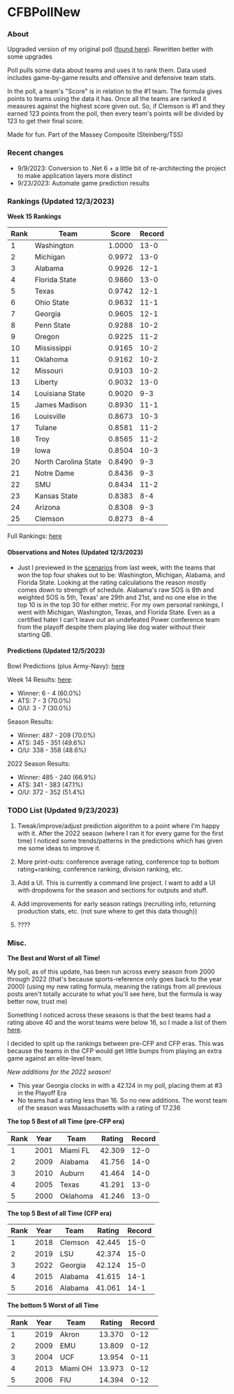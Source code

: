 # CFBPollNew

### About

Upgraded version of my original poll ([found here](https://github.com/taylorleprechaun/CFBPoll)).  Rewritten better with some upgrades

Poll pulls some data about teams and uses it to rank them.  Data used includes game-by-game results and offensive and defensive team stats.

In the poll, a team's "Score" is in relation to the #1 team.  The formula gives points to teams using the data it has.  Once all the teams are ranked it measures against the highest score given out.  So, if Clemson is #1 and they earned 123 points from the poll, then every team's points will be divided by 123 to get their final score.

Made for fun.  Part of the Massey Composite (Steinberg/TSS)

### Recent changes

* 9/9/2023: Conversion to .Net 6 + a little bit of re-architecting the project to make application layers more distinct
* 9/23/2023: Automate game prediction results

### Rankings (Updated 12/3/2023)

**Week 15 Rankings**

Rank | Team | Score | Record
---|---|---|---
1 | Washington | 1.0000 | 13-0
2 | Michigan | 0.9972 | 13-0
3 | Alabama | 0.9926 | 12-1
4 | Florida State | 0.9860 | 13-0
5 | Texas | 0.9742 | 12-1
6 | Ohio State | 0.9632 | 11-1
7 | Georgia | 0.9605 | 12-1
8 | Penn State | 0.9288 | 10-2
9 | Oregon | 0.9225 | 11-2
10 | Mississippi | 0.9165 | 10-2
11 | Oklahoma | 0.9162 | 10-2
12 | Missouri | 0.9103 | 10-2
13 | Liberty | 0.9032 | 13-0
14 | Louisiana State | 0.9020 | 9-3
15 | James Madison | 0.8930 | 11-1
16 | Louisville | 0.8673 | 10-3
17 | Tulane | 0.8581 | 11-2
18 | Troy | 0.8565 | 11-2
19 | Iowa | 0.8504 | 10-3
20 | North Carolina State | 0.8490 | 9-3
21 | Notre Dame | 0.8436 | 9-3
22 | SMU | 0.8434 | 11-2
23 | Kansas State | 0.8383 | 8-4
24 | Arizona | 0.8308 | 9-3
25 | Clemson | 0.8273 | 8-4

Full Rankings: [here](https://github.com/taylorleprechaun/CFBPollNew/blob/main/CFBPoll/PreviousPolls/2023/2023-Week%2015%20CCG.md)

#### Observations and Notes (Updated 12/3/2023)

* Just I previewed in the [scenarios](https://github.com/taylorleprechaun/CFBPollNew/blob/main/CFBPoll/PreviousPolls/2023/2023-Week%2014%20Scenarios.xlsx) from last week, with the teams that won the top four shakes out to be: Washington, Michigan, Alabama, and Florida State. Looking at the rating calculations the reason mostly comes down to strength of schedule. Alabama's raw SOS is 8th and weighted SOS is 5th, Texas' are 29th and 21st, and no one else in the top 10 is in the top 30 for either metric. For my own personal rankings, I went with Michigan, Washington, Texas, and Florida State. Even as a certified hater I can't leave out an undefeated Power conference team from the playoff despite them playing like dog water without their starting QB.

#### Predictions (Updated 12/5/2023)

Bowl Predictions (plus Army-Navy): [here](https://github.com/taylorleprechaun/CFBPollNew/blob/main/CFBPoll/PreviousPolls/2023/Predictions/2023-Week%2015%20Bowls.md)

Week 14 Results: [here](https://github.com/taylorleprechaun/CFBPollNew/blob/main/CFBPoll/PreviousPolls/2023/Predictions/2023-Week%2014%20CCG.md):
* Winner: 6 - 4 (60.0%)
* ATS: 7 - 3 (70.0%)
* O/U: 3 - 7 (30.0%)

Season Results:
* Winner: 487 - 209 (70.0%)
* ATS: 345 - 351 (49.6%)
* O/U: 338 - 358 (48.6%)

2022 Season Results:
* Winner: 485 - 240 (66.9%)
* ATS: 341 - 383 (47.1%)
* O/U: 372 - 352 (51.4%)
 
### TODO List (Updated 9/23/2023)

1. Tweak/improve/adjust prediction algorithm to a point where I'm happy with it. After the 2022 season (where I ran it for every game for the first time) I noticed some trends/patterns in the predictions which has given me some ideas to improve it.

2. More print-outs: conference average rating, conference top to bottom rating+ranking, conference ranking, division ranking, etc.

3. Add a UI.  This is currently a command line project.  I want to add a UI with dropdowns for the season and sections for outputs and stuff.
	
4. Add improvements for early season ratings (recruiting info, returning production stats, etc. (not sure where to get this data though))

5. ????

### Misc.

**The Best and Worst of all Time!**

My poll, as of this update, has been run across every season from 2000 through 2022 (that's because sports-reference only goes back to the year 2000) (using my new rating formula, meaning the ratings from all previous posts aren't totally accurate to what you'll see here, but the formula is way better now, trust me)

Something I noticed across these seasons is that the best teams had a rating above 40 and the worst teams were below 16, so I made a list of them [here]( https://github.com/taylorleprechaun/CFBPollNew/blob/main/CFBPoll/Resources/BOAT%20and%20WOAT.xlsx).

I decided to split up the rankings between pre-CFP and CFP eras.  This was because the teams in the CFP would get little bumps from playing an extra game against an elite-level team.

*New additions for the 2022 season!*

* This year Georgia clocks in with a 42.124 in my poll, placing them at #3 in the Playoff Era
* No teams had a rating less than 16.  So no new additions.  The worst team of the season was Massachusetts with a rating of 17.236

**The top 5 Best of all Time (pre-CFP era)**

Rank | Year | Team | Rating | Record
---|---|---|---|---
1 | 2001 | Miami FL | 42.309 | 12-0
2 | 2009 | Alabama | 41.756 | 14-0
3 | 2010 | Auburn | 41.464 | 14-0
4 | 2005 | Texas | 41.291 | 13-0
5 | 2000 | Oklahoma | 41.246 | 13-0

**The top 5 Best of all Time (CFP era)**

Rank | Year | Team | Rating | Record
---|---|---|---|---
1 | 2018 | Clemson | 42.445 | 15-0
2 | 2019 | LSU | 42.374 | 15-0
3 | 2022 | Georgia | 42.124 | 15-0
4 | 2015 | Alabama | 41.615 | 14-1
5 | 2016 | Alabama | 41.061 | 14-1

**The bottom 5 Worst of all Time**

Rank | Year | Team | Rating | Record
---|---|---|---|---
1 | 2019 | Akron | 13.370 | 0-12
2 | 2009 | EMU | 13.809 | 0-12
3 | 2004 | UCF | 13.954 | 0-11
4 | 2013 | Miami OH | 13.973 | 0-12
5 | 2006 | FIU | 14.394 | 0-12
